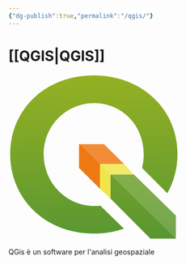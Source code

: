 ```yaml
---
{"dg-publish":true,"permalink":"/qgis/"}
---
```


# [[QGIS\|QGIS]]

<?xml version="1.0" encoding="UTF-8" standalone="no"?><!-- Generator: Adobe Illustrator 16.0.0, SVG Export Plug-In . SVG Version: 6.00 Build 0)  --><svg   version="1.1"   id="Layer_1"   x="0px"   y="0px"   width="336"   height="328"   viewBox="0 0 336 328"   enable-background="new 0 0 128 128"   xml:space="preserve"   sodipodi:docname="logosign.svg"   inkscape:version="1.1.2 (0a00cf5339, 2022-02-04)"   xmlns:inkscape="http://www.inkscape.org/namespaces/inkscape"   xmlns:sodipodi="http://sodipodi.sourceforge.net/DTD/sodipodi-0.dtd"   xmlns="http://www.w3.org/2000/svg"   xmlns:svg="http://www.w3.org/2000/svg"><defs   id="defs953" /><sodipodi:namedview   id="namedview951"   pagecolor="#ffffff"   bordercolor="#666666"   borderopacity="1.0"   inkscape:pageshadow="2"   inkscape:pageopacity="0.0"   inkscape:pagecheckerboard="0"   showgrid="false"   inkscape:zoom="1.296875"   inkscape:cx="65.542169"   inkscape:cy="104.09639"   inkscape:window-width="3440"   inkscape:window-height="1384"   inkscape:window-x="0"   inkscape:window-y="0"   inkscape:window-maximized="1"   inkscape:current-layer="Layer_1" /><polygon   fill="#ee7913"   points="71.697,54.625 52.613,54.625 52.613,72.746 68.613,88.548 68.613,69.625 86.891,69.625 "   id="polygon930"   transform="matrix(2.5887065,0,0,2.5887065,3.3493976,-3.3017225)" /><linearGradient   id="SVGID_1_"   gradientUnits="userSpaceOnUse"   x1="402.52441"   y1="-220.87061"   x2="400.64789"   y2="-97.502296"   gradientTransform="matrix(1,0,0,-1,-300.5195,-92.5547)"><stop   offset="0"   style="stop-color:#589632"   id="stop932" /><stop   offset="1"   style="stop-color:#93B023"   id="stop934" /></linearGradient><polygon   fill="url(#SVGID_1_)"   points="76.613,77.625 76.613,96.033 107.143,126.625 126.613,126.625 126.613,109.057 94.488,77.625 "   id="polygon937"   style="fill:url(#SVGID_1_)"   transform="matrix(2.5887065,0,0,2.5887065,3.3493976,-3.3017225)" /><polygon   fill="#f0e64a"   points="86.891,69.625 68.613,69.625 68.613,88.548 76.613,96.033 76.613,77.625 94.488,77.625 "   id="polygon939"   transform="matrix(2.5887065,0,0,2.5887065,3.3493976,-3.3017225)" /><linearGradient   id="SVGID_2_"   gradientUnits="userSpaceOnUse"   x1="365.46191"   y1="-221.14549"   x2="363.59229"   y2="-98.226997"   gradientTransform="matrix(2.5887066,0,0,-2.5887066,-774.60741,-242.89868)"><stop   offset="0"   style="stop-color:#589632"   id="stop941" /><stop   offset="1"   style="stop-color:#93B023"   id="stop943" /></linearGradient><path   fill="url(#SVGID_2_)"   d="m 181.77082,259.58659 c -3.01585,0.62647 -4.57943,0.40643 -12.1281,0.40643 -54.01595,0 -99.95513,-44.41703 -99.95513,-102.01057 0,-57.59353 45.43439,-101.029441 99.95513,-101.029441 54.52076,0 97.93854,43.438491 97.93854,101.029441 0,9.36853 -1.16751,18.37723 -3.3239,26.91737 l 49.99569,49.99052 c 12.88916,-22.58906 20.1013,-48.84631 20.1013,-77.29101 C 334.35435,68.835171 263.51957,2.3727225 168.63572,2.3727225 74.184173,2.3701345 3.3493976,68.395091 3.3493976,157.59673 c 0,89.63397 70.8347754,156.97399 165.2837324,156.97399 24.37785,0 41.59792,-3.80281 59.64898,-9.73613 z"   id="path946"   style="fill:url(#SVGID_2_);stroke-width:2.58871" /><polygon   opacity="0.15"   fill="#ffffff"   enable-background="new    "   points="126.613,109.057 126.613,126.625 53.083,54.625 71.697,54.625 "   id="polygon948"   transform="matrix(2.5887065,0,0,2.5887065,3.3493976,-3.3017225)" /></svg>

QGis è un software per l'analisi geospaziale
